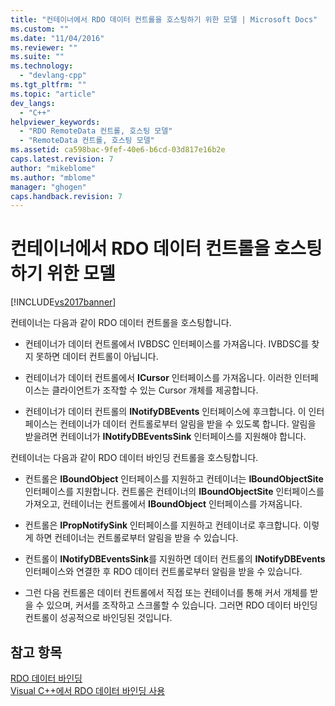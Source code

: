 ```yaml
---
title: "컨테이너에서 RDO 데이터 컨트롤을 호스팅하기 위한 모델 | Microsoft Docs"
ms.custom: ""
ms.date: "11/04/2016"
ms.reviewer: ""
ms.suite: ""
ms.technology: 
  - "devlang-cpp"
ms.tgt_pltfrm: ""
ms.topic: "article"
dev_langs: 
  - "C++"
helpviewer_keywords: 
  - "RDO RemoteData 컨트롤, 호스팅 모델"
  - "RemoteData 컨트롤, 호스팅 모델"
ms.assetid: ca598bac-9fef-40e6-b6cd-03d817e16b2e
caps.latest.revision: 7
author: "mikeblome"
ms.author: "mblome"
manager: "ghogen"
caps.handback.revision: 7
---
```

# 컨테이너에서 RDO 데이터 컨트롤을 호스팅하기 위한 모델
[!INCLUDE[vs2017banner](../../assembler/inline/includes/vs2017banner.md)]

컨테이너는 다음과 같이 RDO 데이터 컨트롤을 호스팅합니다.  
  
-   컨테이너가 데이터 컨트롤에서 IVBDSC 인터페이스를 가져옵니다.  IVBDSC를 찾지 못하면 데이터 컨트롤이 아닙니다.  
  
-   컨테이너가 데이터 컨트롤에서 **ICursor** 인터페이스를 가져옵니다.  이러한 인터페이스는 클라이언트가 조작할 수 있는 Cursor 개체를 제공합니다.  
  
-   컨테이너가 데이터 컨트롤의 **INotifyDBEvents** 인터페이스에 후크합니다.  이 인터페이스는 컨테이너가 데이터 컨트롤로부터 알림을 받을 수 있도록 합니다.  알림을 받을려면 컨테이너가 **INotifyDBEventsSink** 인터페이스를 지원해야 합니다.  
  
 컨테이너는 다음과 같이 RDO 데이터 바인딩 컨트롤을 호스팅합니다.  
  
-   컨트롤은 **IBoundObject** 인터페이스를 지원하고 컨테이너는 **IBoundObjectSite** 인터페이스를 지원합니다.  컨트롤은 컨테이너의 **IBoundObjectSite** 인터페이스를 가져오고, 컨테이너는 컨트롤에서 **IBoundObject** 인터페이스를 가져옵니다.  
  
-   컨트롤은 **IPropNotifySink** 인터페이스를 지원하고 컨테이너로 후크합니다.  이렇게 하면 컨테이너는 컨트롤로부터 알림을 받을 수 있습니다.  
  
-   컨트롤이 **INotifyDBEventsSink**를 지원하면 데이터 컨트롤의 **INotifyDBEvents** 인터페이스와 연결한 후 RDO 데이터 컨트롤로부터 알림을 받을 수 있습니다.  
  
-   그런 다음 컨트롤은 데이터 컨트롤에서 직접 또는 컨테이너를 통해 커서 개체를 받을 수 있으며,  커서를 조작하고 스크롤할 수 있습니다.  그러면 RDO 데이터 바인딩 컨트롤이 성공적으로 바인딩된 것입니다.  
  
## 참고 항목  
 [RDO 데이터 바인딩](../../data/ado-rdo/rdo-databinding.md)   
 [Visual C\+\+에서 RDO 데이터 바인딩 사용](../../data/ado-rdo/using-rdo-databinding-in-visual-cpp.md)